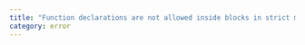 ```yaml
---
title: "Function declarations are not allowed inside blocks in strict mode when targeting 'ES5'. Modules are automatically in strict mode."
category: error
---
```

